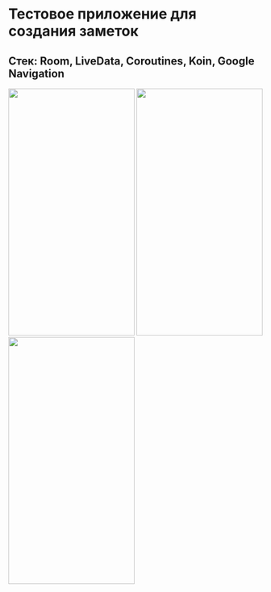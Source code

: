 # Тестовое приложение для создания заметок  
## Стек: Room, LiveData, Coroutines, Koin, Google Navigation

<img src="https://user-images.githubusercontent.com/49877495/103328446-8b206e00-4a8b-11eb-9efa-2abe265c2051.png" width=250 height=490> <img src="https://user-images.githubusercontent.com/49877495/103328459-95426c80-4a8b-11eb-85d8-20ec27750dc6.png" width=250 height=490> <img src="https://user-images.githubusercontent.com/49877495/103328477-a1c6c500-4a8b-11eb-94a1-7964fef55af5.png" width=250 height=490>

